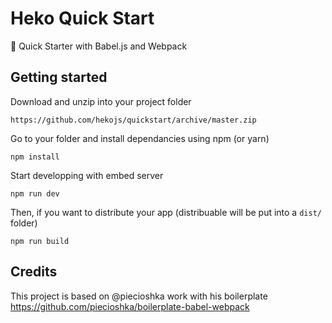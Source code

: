 # Heko Quick Start

:fork_and_knife: Quick Starter with Babel.js and Webpack

## Getting started

Download and unzip into your project folder

    https://github.com/hekojs/quickstart/archive/master.zip

Go to your folder and install dependancies using npm (or yarn)

    npm install

Start developping with embed server

    npm run dev

Then, if you want to distribute your app (distribuable will be put into a `dist/` folder)

    npm run build

## Credits

This project is based on @piecioshka work with his boilerplate https://github.com/piecioshka/boilerplate-babel-webpack